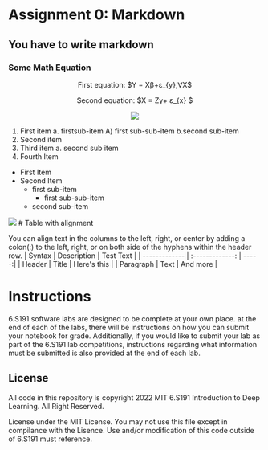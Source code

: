 # Assignment 0: Markdown
## You have to write markdown
### Some Math Equation

<p align = "center">  First equation: $Y = X&beta;+&epsilon;_{y},&forall;X$ </p>
  
<p align = "center"> Second equation: $X = Z&gamma;+ &epsilon;_{x} $</p>
<div align = "center"> <img src = "https://latex.codecogs.com/svg.image?f_{1}(\omega&space;)=\frac{\sigma&space;^{2}}{2\pi},\omega&space;\epsilon&space;\left&space;[&space;-\pi&space;,\pi&space;&space;\right&space;]"></div>
<ol type = "1">
  <li> First item a. firstsub-item A) first sub-sub-item b.second sub-item</li>
  <li>Second item </li>
  <li>Third item a. second sub item
  <li>Fourth Item </li>
</ol>

- First Item
- Second Item
  - first sub-item
    - first sub-sub-item
  - second sub-item
<img src="https://png.pngitem.com/pimgs/s/0-401_cage-bird-png-image-bird-in-a-cage.png">
# Table with alignment

You can align text in the columns to the left, right, or center by adding a colon(:) to the left, right, or on both side of the hyphens within the header row.
| Syntax        | Description           | Test Text  |
| ------------- | :-------------: | -----:|
| Header      | Title |  Here's this |
| Paragraph      | Text      |   And more |
# Instructions
6.S191 software labs are designed to be complete at your own place. at the end of each of the labs, there will be instructions on how you can submit your notebook for grade.
Additionally, if you would like to submit your lab as part of the 6.S191 lab competitions, instructions regarding what information must be submitted is also provided at the end of each lab.

## License 

All code in this repository is copyright 2022 MIT 6.S191 Introduction to Deep Learning. All Right Reserved.

License under the MIT License. You may not use this file except in compilance with the Lisence. Use and/or modification of this code outside of 6.S191 must reference.







   
